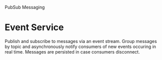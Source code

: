 PubSub Messaging

# Event Service

Publish and subscribe to messages via an event stream. Group messages by topic and asynchronously notify consumers of new events occuring in real time. Messages are persisted in case consumers disconnect.
